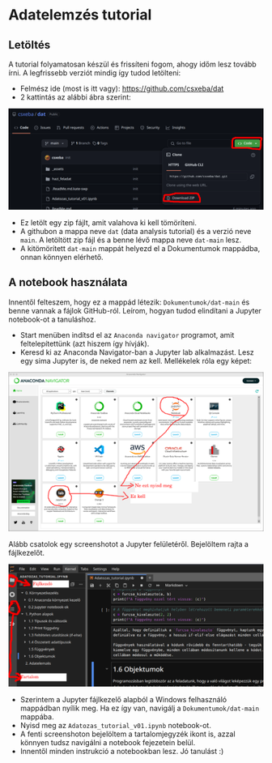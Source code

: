 # Adatelemzés tutorial

## Letöltés

A tutorial folyamatosan készül és frissíteni fogom, ahogy időm lesz tovább írni. A legfrissebb verziót mindig így tudod letölteni:

- Felmész ide (most is itt vagy): https://github.com/csxeba/dat
- 2 kattintás az alábbi ábra szerint:

![letoltes](https://github.com/csxeba/dat/blob/main/_assets/letoltes.png?raw=true)

- Ez letölt egy zip fájlt, amit valahova ki kell tömöríteni.
- A githubon a mappa neve `dat` (data analysis tutorial) és a verzió neve `main`. A letöltött zip fájl és a benne lévő mappa neve `dat-main` lesz.
- A kitömörített `dat-main` mappát helyezd el a Dokumentumok mappádba, onnan könnyen elérhető.

## A notebook használata

Innentől felteszem, hogy ez a mappád létezik: `Dokumentumok/dat-main` és benne vannak a fájlok GitHub-ról. Leírom, hogyan tudod elindítani a Jupyter notebook-ot a tanuláshoz.

- Start menüben indítsd el az `Anaconda navigator` programot, amit feltelepítettünk (azt hiszem így hívják).
- Keresd ki az Anaconda Navigator-ban a Jupyter lab alkalmazást. Lesz egy sima Jupyter is, de neked nem az kell. Mellékelek róla egy képet:

![anaconda_navigator](https://github.com/csxeba/dat/blob/main/_assets/anaconda_navigator.png?raw=true)

Alább csatolok egy screenshotot a Jupyter felületéről. Bejelöltem rajta a fájlkezelőt.

![jupy_screenshot](https://github.com/csxeba/dat/blob/main/_assets/Jupyter_screenshot.png?raw=true)

- Szerintem a Jupyter fájlkezelő alapból a Windows felhasználó mappádban nyílik meg. Ha ez így van, navigálj a `Dokumentumok/dat-main` mappába.
- Nyisd meg az `Adatozas_tutorial_v01.ipynb` notebook-ot.
- A fenti screenshoton bejelöltem a tartalomjegyzék ikont is, azzal könnyen tudsz navigálni a notebook fejezetein belül.
- Innentől minden instrukció a notebookban lesz. Jó tanulást :)
